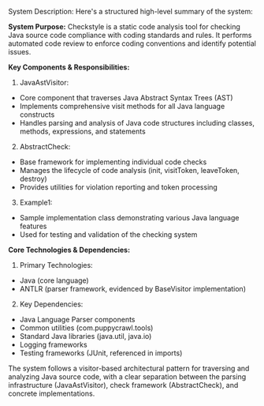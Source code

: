 System Description: Here's a structured high-level summary of the system:

**System Purpose:**
Checkstyle is a static code analysis tool for checking Java source code compliance with coding standards and rules. It performs automated code review to enforce coding conventions and identify potential issues.

**Key Components & Responsibilities:**

1. JavaAstVisitor:
- Core component that traverses Java Abstract Syntax Trees (AST)
- Implements comprehensive visit methods for all Java language constructs
- Handles parsing and analysis of Java code structures including classes, methods, expressions, and statements

2. AbstractCheck:
- Base framework for implementing individual code checks
- Manages the lifecycle of code analysis (init, visitToken, leaveToken, destroy)
- Provides utilities for violation reporting and token processing

3. Example1:
- Sample implementation class demonstrating various Java language features
- Used for testing and validation of the checking system

**Core Technologies & Dependencies:**

1. Primary Technologies:
- Java (core language)
- ANTLR (parser framework, evidenced by BaseVisitor implementation)

2. Key Dependencies:
- Java Language Parser components
- Common utilities (com.puppycrawl.tools)
- Standard Java libraries (java.util, java.io)
- Logging frameworks
- Testing frameworks (JUnit, referenced in imports)

The system follows a visitor-based architectural pattern for traversing and analyzing Java source code, with a clear separation between the parsing infrastructure (JavaAstVisitor), check framework (AbstractCheck), and concrete implementations.